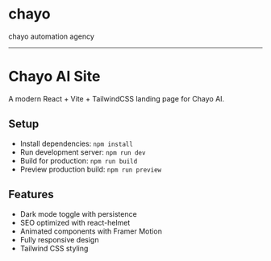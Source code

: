 # chayo
chayo automation agency

---

# Chayo AI Site

A modern React + Vite + TailwindCSS landing page for Chayo AI.

## Setup

- Install dependencies: `npm install`
- Run development server: `npm run dev`
- Build for production: `npm run build`
- Preview production build: `npm run preview`

## Features

- Dark mode toggle with persistence
- SEO optimized with react-helmet
- Animated components with Framer Motion
- Fully responsive design
- Tailwind CSS styling
